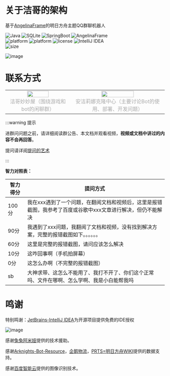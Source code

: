 # 关于洁哥的架构

基于[AngelinaFrame](https://github.com/Strelizia02/AngelinaFrame)的明日方舟主题QQ群聊机器人

<div>
    <img alt="Java" src="https://img.shields.io/badge/Java-1.8-blue?style=plastic">
    <img alt="SQLite" src="https://img.shields.io/badge/SQLite-3.36-pink?logo=SQLite&logoColor=pink&style=plastic">    
    <img alt="SpringBoot" src="https://img.shields.io/badge/SpringBoot-2.4.0-brightgreen?logo=Spring Boot&style=plastic">
    <img alt="AngelinaFrame" src="https://img.shields.io/badge/BotFrame-AngelinaFrame-orange?style=plastic">
    </br>
    <img alt="platform" src="https://img.shields.io/badge/platform-Windows-blueviolet?logo=Windows&style=plastic">
    <img alt="platform" src="https://img.shields.io/badge/platform-Linux-blueviolet?logo=Linux&style=plastic">
    <img alt="license" src="https://img.shields.io/badge/license-AGPL3.0-green?style=plastic">
    <img alt="IntelliJ IDEA" src="https://img.shields.io/badge/JetBrains-IDEA-red?logo=IntelliJ IDEA&logoColor=white&style=plastic">
    </br>
    <img alt="size" src="https://img.shields.io/github/repo-size/Strelizia02/AngelinaBot?color=%23ffeb3b&style=plastic">
</div>

![image](/架构.png)

# 联系方式

<table rules="none" align="center">
	<tr>
		<td>
			<center>
				<img src="/洁哥妙妙屋.jpg" width="60%" />
				<br/>
				<font color="AAAAAA">洁哥妙妙屋（围绕游戏和bot的闲聊群）</font>
			</center>
		</td>
		<td>
			<center>
				<img src="/安洁莉娜克隆中心.jpg" width="60%" />
				<br/>
				<font color="AAAAAA">安洁莉娜克隆中心（主要讨论Bot的使用、部署、开发问题）</font>
			</center>
		</td>
	</tr>
</table>

:::warning 提示

进群问问题之前，请详细阅读群公告、本文档并观看视频，**视频或文档中讲过的内容不会再回答**。

提问请详阅[提问的艺术](https://github.com/betaseeker/How-To-Ask-Questions)

:::

**智力对照表：**

| 智力得分 | 提问方式                                                     |
| -------------------- | ---- |
| 100分    | 我在xxx遇到了一个问题，在翻阅文档和视频后，这里是报错截图，我参考了百度或谷歌中xxx文章进行解决，但仍不能解决 |
| 90分     | 我遇到了xxx问题，我翻阅了文档和视频，没有找到解决方案，完整的报错截图如下。。。。。。 |
| 60分     | 这里是完整的报错截图，请问应该怎么解决                       |
| 10分     | 这咋回事啊（手机拍屏幕）                                     |
| 0分      | 这怎么办啊（不完整的报错截图）                               |
| sb       | 大神求带、这怎么不能用了、我打不开了、你们这个正常吗、文件在哪啊、怎么学啊、我是小白能帮我吗         |

# 鸣谢

特别鸣谢：[JetBrains-IntelliJ IDEA](https://www.jetbrains.com/?from=AngelinaBot)为开源项目提供免费的IDE授权

![image](/idea.ico)

感谢[兔兔阿米娅](https://github.com/vivien8261/Amiya-Bot)提供的技术援助。

感谢[Arknights-Bot-Resource](https://github.com/yuanyan3060/Arknights-Bot-Resource)，[企鹅物流](https://penguin-stats.cn/)，[PRTS=明日方舟WIKI](https://penguin-stats.cn/)提供的数据支持。

感谢[百度智能云](https://cloud.baidu.com/)提供的图像识别技术。